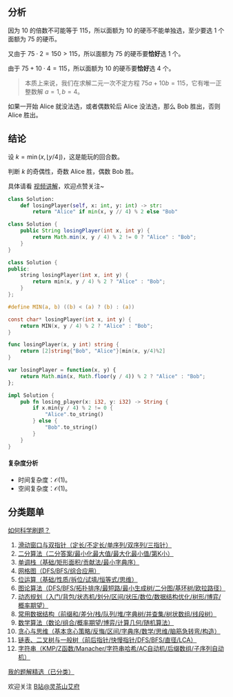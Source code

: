## 分析

因为 $10$ 的倍数不可能等于 $115$，所以面额为 $10$ 的硬币不能单独选，至少要选 $1$ 个面额为 $75$ 的硬币。

又由于 $75\cdot 2=150>115$，所以面额为 $75$ 的硬币要**恰好**选 $1$ 个。

由于 $75+10\cdot 4 = 115$，所以面额为 $10$ 的硬币要**恰好**选 $4$ 个。

> 本质上来说，我们在求解二元一次不定方程 $75a+10b=115$，它有唯一正整数解 $a=1,b=4$。

如果一开始 Alice 就没法选，或者偶数轮后 Alice 没法选，那么 Bob 胜出，否则 Alice 胜出。

## 结论

设 $k = \min(x, \lfloor y/4 \rfloor)$，这是能玩的回合数。

判断 $k$ 的奇偶性，奇数 Alice 胜，偶数 Bob 胜。

具体请看 [视频讲解](https://www.bilibili.com/video/BV1JE4m1d7br/)，欢迎点赞关注~

```py [sol-Python3]
class Solution:
    def losingPlayer(self, x: int, y: int) -> str:
        return "Alice" if min(x, y // 4) % 2 else "Bob"
```

```java [sol-Java]
class Solution {
    public String losingPlayer(int x, int y) {
        return Math.min(x, y / 4) % 2 != 0 ? "Alice" : "Bob";
    }
}
```

```cpp [sol-C++]
class Solution {
public:
    string losingPlayer(int x, int y) {
        return min(x, y / 4) % 2 ? "Alice" : "Bob";
    }
};
```

```c [sol-C]
#define MIN(a, b) ((b) < (a) ? (b) : (a))

const char* losingPlayer(int x, int y) {
    return MIN(x, y / 4) % 2 ? "Alice" : "Bob";
}
```

```go [sol-Go]
func losingPlayer(x, y int) string {
	return [2]string{"Bob", "Alice"}[min(x, y/4)%2]
}
```

```js [sol-JavaScript]
var losingPlayer = function(x, y) {
    return Math.min(x, Math.floor(y / 4)) % 2 ? "Alice" : "Bob";
};
```

```rust [sol-Rust]
impl Solution {
    pub fn losing_player(x: i32, y: i32) -> String {
        if x.min(y / 4) % 2 != 0 {
            "Alice".to_string()
        } else {
            "Bob".to_string()
        }
    }
}
```

#### 复杂度分析

- 时间复杂度：$\mathcal{O}(1)$。
- 空间复杂度：$\mathcal{O}(1)$。

## 分类题单

[如何科学刷题？](https://leetcode.cn/circle/discuss/RvFUtj/)

1. [滑动窗口与双指针（定长/不定长/单序列/双序列/三指针）](https://leetcode.cn/circle/discuss/0viNMK/)
2. [二分算法（二分答案/最小化最大值/最大化最小值/第K小）](https://leetcode.cn/circle/discuss/SqopEo/)
3. [单调栈（基础/矩形面积/贡献法/最小字典序）](https://leetcode.cn/circle/discuss/9oZFK9/)
4. [网格图（DFS/BFS/综合应用）](https://leetcode.cn/circle/discuss/YiXPXW/)
5. [位运算（基础/性质/拆位/试填/恒等式/思维）](https://leetcode.cn/circle/discuss/dHn9Vk/)
6. [图论算法（DFS/BFS/拓扑排序/最短路/最小生成树/二分图/基环树/欧拉路径）](https://leetcode.cn/circle/discuss/01LUak/)
7. [动态规划（入门/背包/状态机/划分/区间/状压/数位/数据结构优化/树形/博弈/概率期望）](https://leetcode.cn/circle/discuss/tXLS3i/)
8. [常用数据结构（前缀和/差分/栈/队列/堆/字典树/并查集/树状数组/线段树）](https://leetcode.cn/circle/discuss/mOr1u6/)
9. [数学算法（数论/组合/概率期望/博弈/计算几何/随机算法）](https://leetcode.cn/circle/discuss/IYT3ss/)
10. [贪心与思维（基本贪心策略/反悔/区间/字典序/数学/思维/脑筋急转弯/构造）](https://leetcode.cn/circle/discuss/g6KTKL/)
11. [链表、二叉树与一般树（前后指针/快慢指针/DFS/BFS/直径/LCA）](https://leetcode.cn/circle/discuss/K0n2gO/)
12. [字符串（KMP/Z函数/Manacher/字符串哈希/AC自动机/后缀数组/子序列自动机）](https://leetcode.cn/circle/discuss/SJFwQI/)

[我的题解精选（已分类）](https://github.com/EndlessCheng/codeforces-go/blob/master/leetcode/SOLUTIONS.md)

欢迎关注 [B站@灵茶山艾府](https://space.bilibili.com/206214)

